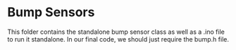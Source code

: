# Bump Sensors
This folder contains the standalone bump sensor class as well as a .ino file to run it standalone. In our final code, we should just require the bump.h file.
